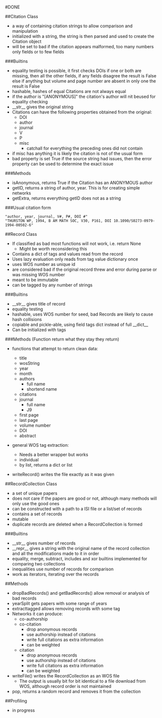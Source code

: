 #DONE

##Citation Class
* a way of containing citation strings to allow comparison and manipulation
* initialized with a string, the string is then parsed and used to create the Citation object
* will be set to bad if the citation appears malformed, too many numbers only fields or to few fields

###Builtins
* equality testing is possible, it first checks DOIs if one or both are missing, then all the other fields, if any fields disagree the result is False else if anything but volume and page number are absent in only one the result is False
* hashable, hashes of equal Citations are not always equal
* if the author is "\[ANONYMOUS\]" the citation's author will nit beused for equality checking
* \_\_str\_\_ gives the original string
* Citations can have the following properties obtained from the original:
   - DOI
   - author
   - journal
   - V
   - P
   - misc
      + catchall for everything the preceding ones did not contain
* if misc has anything it is likely the citation is not of the usual form
* bad property is set True if the source string had issues, then the error property can be used to determine the exact issue

###Methods
* isAnonymous, returns True if the Citation has an ANONYMOUS author
* getID, returns a string of author, year. This is for creating simple networks
* getExtra, returns everything getID does not as a string

###Usual citation form
````
"author, year, journal, V#, P#, DOI #"
"THURSTON WP, 1994, B AM MATH SOC, V30, P161, DOI 10.1090/S0273-0979-1994-00502-6"
````


##Record Class
* If classified as bad most functions will not work, i.e. return None
   - Might be worth reconsidering this
* Contains a dict of tags and values read from the record
* Uses lazy evaluation only reads from tag value dictionary once
* uses WOS number as unique id
* are considered bad if the original record threw and error during parse or was missing WOS number
* meant to be immutable
* can be tagged by any number of strings

###Builtins
* \_\_str\_\_ gives title of record
* equality testing
* hashable, uses WOS number for seed, bad Records are likely to cause hash collisions
* copiable and pickle-able, using field tags dict instead of full \_\_dict\_\_
* Can be initialized with tags

###Methods
(Function return what they stay they return)
* functions that attempt to return clean data:
   - title
   - wosString
   - year
   - month
   - authors
      + full name
      + shortend name
   - citations
   - journal
      + full name
      + J9
   - first page
   - last page
   - volume number
   - DOI
   - abstract

* general WOS tag extraction:
   - Needs a better wrapper but works
   - individual
   - by list, returns a dict or list
* writeRecord() writes the file exactly as it was given


##RecordCollection Class
* a set of unique papers
* does not care if the papers are good or not, although many methods will only use the good ones
* can be constructed with a path to a ISI file or a list/set of records
* contains a set of records
* mutable
* duplicate records are deleted when a RecordCollection is formed

###Builtins
* \_\_str\_\_ gives number of records
* \_\_repr\_\_ gives a string with the original name of the record collection and all the modifications made to it in order
* equality, merge, subtract, includes and xor builtins implemented for comparing two collections
* inequalities use number of records for comparison
* work as iterators, iterating over the records

##Methods
* dropBadRecords() and getBadRecords() allow removal or analysis of bad records
* yearSplit gets papers with some range of years
* extracttagged allows removing records with some tag
* Networks it can produce:
   - co-authorship
   - co-citation
      + drop anonymous records
      + use authorship instead of citations
      + write full citations as extra information
      + can be weighted
   - citation
      + drop anonymous records
      + use authorship instead of citations
      + write full citations as extra information
      + can be weighted
* writeFile() writes the RecordCollection as an WOS file
   - The output is usually bit for bit identical to a file download from WOS, although record order is not maintained
* pop, returns a random record and removes it from the collection


##Profiling
- in progress
